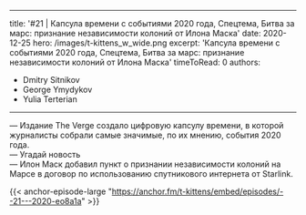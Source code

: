 
---
title: '#21 | Капсула времени с событиями 2020 года, Спецтема, Битва за марс: признание независимости колоний от Илона Маска'
date: 2020-12-25
hero: /images/t-kittens_w_wide.png
excerpt: 'Капсула времени с событиями 2020 года, Спецтема, Битва за марс: признание независимости колоний от Илона Маска'
timeToRead: 0
authors:
  - Dmitry Sitnikov
  - George Ymydykov
  - Yulia Terterian
---

— Издание The Verge создало цифровую капсулу времени, в которой журналисты собрали самые значимые, по их мнению, события 2020 года.<br/>
— Угадай новость<br/>
— Илон Маск добавил пункт о признании независимости колоний на Марсе в договор по использованию спутникового интернета от Starlink. 

{{< anchor-episode-large "https://anchor.fm/t-kittens/embed/episodes/--21---2020-eo8a1a" >}}
